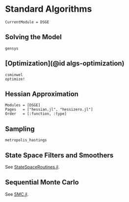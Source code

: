 # Standard Algorithms

```@meta
CurrentModule = DSGE
```

## Solving the Model

```@docs
gensys
```

## [Optimization](@id algs-optimization)

```@docs
csminwel
optimize!
```

## Hessian Approximation

```@autodocs
Modules = [DSGE]
Pages   = ["hessian.jl", "hessizero.jl"]
Order   = [:function, :type]
```

## Sampling

```@docs
metropolis_hastings
```

## State Space Filters and Smoothers

See [StateSpaceRoutines.jl](https://github.com/FRBNY-DSGE/StateSpaceRoutines.jl).

## Sequential Monte Carlo

See [SMC.jl](https://github.com/FRBNY-DSGE/SMC.jl).

